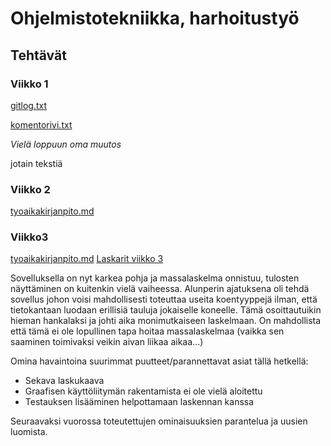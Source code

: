 # Ohjelmistotekniikka, harhoitustyö

## Tehtävät

### Viikko 1
[gitlog.txt](https://github.com/SPitkanen/ot-harjoitustyo/blob/master/laskarit/viikko1/gitlog.txt)

[komentorivi.txt](https://github.com/SPitkanen/ot-harjoitustyo/blob/master/laskarit/viikko1/komentorivi.txt)

*Vielä loppuun oma muutos*

jotain tekstiä


### Viikko 2
[tyoaikakirjanpito.md](https://github.com/SPitkanen/ot-harjoitustyo/blob/master/dokumentaatio/tyoaikakirjanpito.md)


### Viikko3
[tyoaikakirjanpito.md](https://github.com/SPitkanen/ot-harjoitustyo/blob/master/dokumentaatio/tyoaikakirjanpito.md)
[Laskarit viikko 3](https://github.com/SPitkanen/ot-harjoitustyo/tree/master/laskarit/viikko3)

Sovelluksella on nyt karkea pohja ja massalaskelma onnistuu, tulosten näyttäminen on kuitenkin vielä vaiheessa. 
Alunperin ajatuksena oli tehdä sovellus johon voisi mahdollisesti toteuttaa useita koentyyppejä ilman, että tietokantaan luodaan erillisiä tauluja jokaiselle koneelle. Tämä osoittautuikin hieman hankalaksi ja johti aika monimutkaiseen laskelmaan. On mahdollista että tämä ei ole lopullinen tapa hoitaa massalaskelmaa (vaikka sen saaminen toimivaksi veikin aivan liikaa aikaa...)

Omina havaintoina suurimmat puutteet/parannettavat asiat tällä hetkellä:
* Sekava laskukaava
* Graafisen käyttöliitymän rakentamista ei ole vielä aloitettu
* Testauksen lisääminen helpottamaan laskennan kanssa

Seuraavaksi vuorossa toteutettujen ominaisuuksien parantelua ja uusien luomista.
